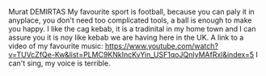 Murat DEMIRTAS
My favourite sport is football, because you can paly it in anyplace, you don't need too complicated tools, a ball is enough to make you happy.
I like the cag kebab, it is a tradinital in my home town and I can assure you it is noy like kebab we are having here in the UK.
A link to a video of my favourite music: https://www.youtube.com/watch?v=TUVcZfQe-Kw&list=PLMC9KNkIncKvYin_USF1qoJQnIyMAfRxl&index=5
I can't sing, my voice is terrible.